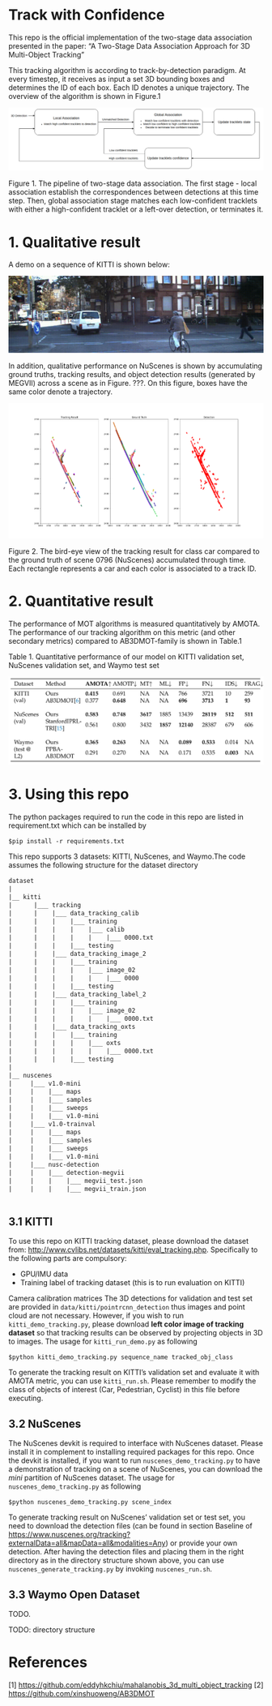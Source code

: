 [//]: # (Image References)
[algo-pipeline]: ./images/two-stage-data-assocpipeline.png
[demo-kitti]: ./images/ezgif.com-gif-maker.gif
[quali-nuscenes-car]: ./images/fixed_nusc_qualitative_scene_5_CAR.png
[quan-perf]: ./images/mot-quan-perf.png

# Track with Confidence
This repo is the official implementation of the two-stage data association presented in the paper: “A Two-Stage Data Association Approach for 3D Multi-Object
Tracking”

This tracking algorithm is according to track-by-detection paradigm. At every timestep, it receives as input a set 3D bounding boxes and determines the ID of each box. Each ID denotes a unique trajectory. The overview of the algorithm is shown in Figure.1

![alt text][algo-pipeline]

Figure 1. The pipeline of two-stage data association. The first stage - local association establish the correspondences between detections at this time step. 
Then, global association stage matches each low-confident tracklets with either a high-confident tracklet or a left-over detection, or terminates it.

# 1. Qualitative result
A demo on a sequence of KITTI is shown below:

![alt text][demo-kitti]

In addition, qualitative performance on NuScenes is shown by accumulating ground truths, tracking results, and object detection results (generated by MEGVII) across a scene as in Figure. ???. On this figure, boxes have the same color denote a trajectory.

![alt text][quali-nuscenes-car]

Figure 2. The bird-eye view of the tracking result for class car compared to the ground truth of scene 0796 (NuScenes) accumulated through time. Each rectangle represents a car and each color is associated to a track ID.

# 2. Quantitative result
The performance of MOT algorithms is measured quantitatively by AMOTA. The performance of our tracking algorithm on this metric (and other secondary metrics) compared to AB3DMOT-family is shown in Table.1

Table 1. Quantitative performance of our model on KITTI validation set, NuScenes validation set, and Waymo test set

![alt text][quan-perf]

# 3. Using this repo
The python packages required to run the code in this repo are listed in requirement.txt which can be installed by 

```
$pip install -r requirements.txt
```

This repo supports 3 datasets: KITTI, NuScenes, and Waymo.The code assumes the following structure for the dataset directory

```
dataset
|
|__ kitti
|      |___ tracking
|      |    |___ data_tracking_calib
|      |    |    |___ training
|      |    |    |    |___ calib
|      |    |    |    |    |___ 0000.txt
|      |    |    |___ testing
|      |    |___ data_tracking_image_2
|      |    |    |___ training
|      |    |    |    |___ image_02
|      |    |    |    |    |___ 0000
|      |    |    |___ testing
|      |    |___ data_tracking_label_2
|      |    |    |___ training
|      |    |    |    |___ image_02
|      |    |    |    |    |___ 0000.txt
|      |    |___ data_tracking_oxts
|      |    |    |___ training
|      |    |    |    |___ oxts
|      |    |    |    |    |___ 0000.txt
|      |    |    |___ testing
|
|__ nuscenes
|     |___ v1.0-mini
|     |    |___ maps
|     |    |___ samples
|     |    |___ sweeps
|     |    |___ v1.0-mini
|     |___ v1.0-trainval
|     |    |___ maps
|     |    |___ samples
|     |    |___ sweeps
|     |    |___ v1.0-mini
|     |___ nusc-detection
|     |    |___ detection-megvii
|     |    |    |___ megvii_test.json
|     |    |    |___ megvii_train.json
	
```

## 3.1 KITTI
To use this repo on KITTI tracking dataset, please download the dataset from: http://www.cvlibs.net/datasets/kitti/eval_tracking.php. Specifically to the following parts are compulsory:

*	GPU/IMU data
*   Training label of tracking dataset (this is to run evaluation on KITTI)

Camera calibration matrices
The 3D detections for validation and test set are provided in `data/kitti/pointrcnn_detection` thus images and point cloud are not necessary. However, if you wish to run `kitti_demo_tracking.py`, please download **left color image of tracking dataset** so that tracking results can be observed by projecting objects in 3D to images. The usage for `kitti_run_demo.py` as following
```
$python kitti_demo_tracking.py sequence_name tracked_obj_class
```
To generate the tracking result on KITTI’s validation set and evaluate it with AMOTA metric, you can use `kitti_run.sh`. Please remember to modify the class of objects of interest (Car, Pedestrian, Cyclist) in this file before executing.

## 3.2 NuScenes
The NuScenes devkit is required to interface with NuScenes dataset. Please install it in complement to installing required packages for this repo. 
Once the devkit is installed, if you want to run `nuscenes_demo_tracking.py` to have a demonstration of tracking on a scene of NuScenes, you can download the *mini* partition of NuScenes dataset. The usage for `nuscenes_demo_tracking.py` as following
```
$python nuscenes_demo_tracking.py scene_index
```
To generate tracking result on NuScenes’ validation set or test set, you need to download the detection files (can be found in section Baseline of https://www.nuscenes.org/tracking?externalData=all&mapData=all&modalities=Any) or provide your own detection. After having the detection files and placing them in the right directory as in the directory structure shown above, you can use `nuscenes_generate_tracking.py` by invoking
`nuscenes_run.sh`.

## 3.3 Waymo Open Dataset
TODO.

TODO: directory structure 

# References
[1] https://github.com/eddyhkchiu/mahalanobis_3d_multi_object_tracking 
[2] https://github.com/xinshuoweng/AB3DMOT
